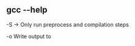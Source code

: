 ## gcc --help

-S  -> Only run preprocess and compilation steps

-o <file>               Write output to <file>